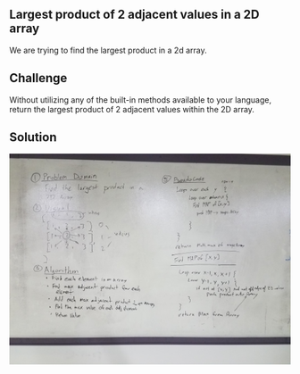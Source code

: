## Largest product of 2 adjacent values in a 2D array 
We are trying to find the largest product in a 2d array. 

## Challenge
Without utilizing any of the built-in methods available to your language, return the largest product of 2 adjacent values within the 2D array.

## Solution
![alt text](https://github.com/kgamer007/data-structures-and-algorithms/blob/master/2-array-adjacent-product/20180613_131234.jpg)